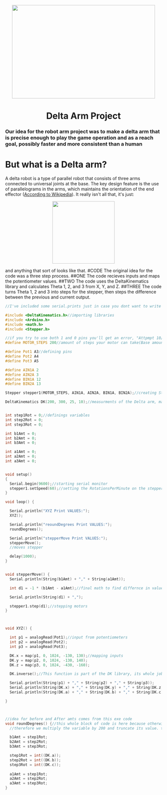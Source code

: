<p align="center">
  <img width="460" height="300" src="https://j.gifs.com/n5ZPN5.gif">
 <h1 align="center">Delta Arm Project</h1>
 
 ### Our idea for the robot arm project was to make a delta arm that is precise enough to play the game operation and as a reach goal, possibly faster and more  consistent than a human

# But what is a Delta arm?
A delta robot is a type of parallel robot that consists of three arms connected to universal joints at the base. The key design feature is the use of parallelograms in the arms, which maintains the orientation of the end effector ([According to Wikipedia](https://en.wikipedia.org/wiki/Delta_robot)). It really isn't all that, it's just:
<p align="center">
  <img height="200" src="https://thumbs.gfycat.com/ElasticUnderstatedErin-max-1mb.gif">
 
  and anything that sort of looks like that.
#CODE
The original idea for the code was a three step process.
##ONE
The code recieves inputs and maps the potentiometer values.
##TWO
The code uses the DeltaKinematics library and calculates Theta 1, 2, and 3 from X, Y, and Z.
##THREE
The code turns Theta 1, 2 and 3 into steps for the stepper, then steps the difference between the previous and current output.
```C++
//I've included some serial.prints just in case you dont want to write it yourself, these are all the prints I had when evaluating the final project

#include <DeltaKinematics.h>//importing libraries
#include <Arduino.h>
#include <math.h>
#include <Stepper.h>

//if you try to use both 1 and 0 pins you'll get an error, "Attpmpt 10/10". Don't do that.
#define MOTOR_STEPS 200//amount of steps your motor can take(Base amount, if micro stepping, keep using this amt)

#define Pot1 A3//defining pins
#define Pot2 A4
#define Pot3 A5

#define AIN1A 2
#define AIN2A 3
#define BIN1A 12
#define BIN2A 13

Stepper stepper1(MOTOR_STEPS, AIN1A, AIN2A, BIN1A, BIN2A);//creating Stepper as an object

DeltaKinematics DK(200, 300, 25, 10);//measurments of the Delta arm, making it an object. Measurment order:


int step1Rot = 0;//definings variables
int step2Rot = 0;
int step3Rot = 0;

int b1Amt = 0;
int b2Amt = 0;
int b3Amt = 0;

int a1Amt = 0;
int a2Amt = 0;
int a3Amt = 0;


void setup()
{
  Serial.begin(9600);//starting serial monitor
  stepper1.setSpeed(60);//setting the RotationsPerMinute on the stepper
}

void loop() {

  Serial.println("XYZ Print VALUES:");
  XYZ();

  Serial.println("reoundDegrees Print VALUES:");
  roundDegrees();

  Serial.println("stepperMove Print VALUES:");
  stepperMove();
  //moves stepper

  delay(1000);
}


void stepperMove() {
  Serial.println(String(b1Amt) + "," + String(a1Amt));

  int d1 = -1 * (b1Amt - a1Amt);//final math to find differnce in values and step the difference

  Serial.println(String(d1) + ",");

  stepper1.step(d1);//stepping motors
}



void XYZ() {

  int p1 = analogRead(Pot1);//input from potentiometers
  int p2 = analogRead(Pot2);
  int p3 = analogRead(Pot3);

  DK.x = map(p1, 0, 1024, -130, 130);//mapping inputs
  DK.y = map(p2, 0, 1024, -130, 140);
  DK.z = map(p3, 0, 1024, -430, -160);

  DK.inverse();//This function is part of the DK library, its whole job is to turn X, Y, and Z into THETA1 THETA2 and THETA3

  Serial.println(String(p1) + "," + String(p2) + "," + String(p3));
  Serial.println(String(DK.x) + "," + String(DK.y) + "," + String(DK.z));
  Serial.println(String(DK.a) + "," + String(DK.b) + "," + String(DK.c));

}



//idea for before and After amts comes from this exe code
void roundDegrees() {//this whole block of code is here because otherwise the motors dont know what to do with a valuse thats not on their list of allowed values(Whole numbers from 1 to MOTOR_STEPS)
  //therefore we multiply the variable by 200 and truncate its value. this makes it devisable by 200, then we divide it by 200.

  b1Amt = step1Rot;
  b2Amt = step2Rot;
  b3Amt = step3Rot;

  step1Rot = int((DK.a));
  step2Rot = int((DK.b));
  step3Rot = int((DK.c));
  
  a1Amt = step1Rot;
  a2Amt = step2Rot;
  a3Amt = step3Rot;
}
```
